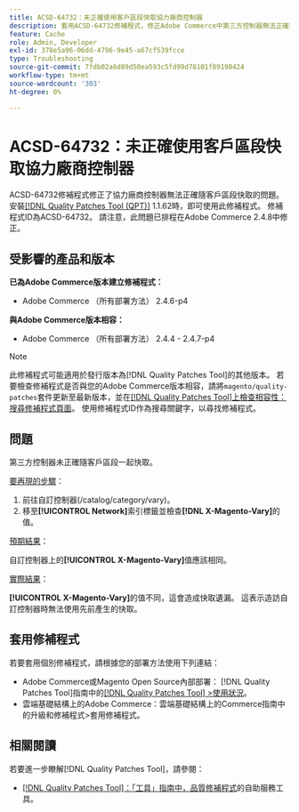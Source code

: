 ```yaml
---
title: ACSD-64732：未正確使用客戶區段快取協力廠商控制器
description: 套用ACSD-64732修補程式，修正Adobe Commerce中第三方控制器無法正確隨客戶區段快取的問題。
feature: Cache
role: Admin, Developer
exl-id: 378e5a96-06dd-4796-9e45-a67cf539fcce
type: Troubleshooting
source-git-commit: 7fdb02a6d89d50ea593c5fd99d78101f89198424
workflow-type: tm+mt
source-wordcount: '303'
ht-degree: 0%

---
```


# ACSD-64732：未正確使用客戶區段快取協力廠商控制器

ACSD-64732修補程式修正了協力廠商控制器無法正確隨客戶區段快取的問題。 安裝[[!DNL Quality Patches Tool (QPT)]](/help/tools/quality-patches-tool/quality-patches-tool-to-self-serve-quality-patches.md) 1.1.62時，即可使用此修補程式。 修補程式ID為ACSD-64732。 請注意，此問題已排程在Adobe Commerce 2.4.8中修正。

## 受影響的產品和版本

**已為Adobe Commerce版本建立修補程式：**

* Adobe Commerce （所有部署方法） 2.4.6-p4

**與Adobe Commerce版本相容：**

* Adobe Commerce （所有部署方法） 2.4.4 - 2.4.7-p4

>[!NOTE]
>
>此修補程式可能適用於發行版本為[!DNL Quality Patches Tool]的其他版本。 若要檢查修補程式是否與您的Adobe Commerce版本相容，請將`magento/quality-patches`套件更新至最新版本，並在[[!DNL Quality Patches Tool]上檢查相容性：搜尋修補程式頁面](https://experienceleague.adobe.com/tools/commerce-quality-patches/index.html?lang=zh-Hant)。 使用修補程式ID作為搜尋關鍵字，以尋找修補程式。

## 問題

第三方控制器未正確隨客戶區段一起快取。

<u>要再現的步驟</u>：

1. 前往自訂控制器(/catalog/category/vary)。
1. 移至&#x200B;**[!UICONTROL Network]**&#x200B;索引標籤並檢查&#x200B;**[!DNL X-Magento-Vary]**&#x200B;的值。

<u>預期結果</u>：

自訂控制器上的&#x200B;**[!UICONTROL X-Magento-Vary]**&#x200B;值應該相同。

<u>實際結果</u>：

**[!UICONTROL X-Magento-Vary]**&#x200B;的值不同，這會造成快取遺漏。 這表示造訪自訂控制器時無法使用先前產生的快取。

## 套用修補程式

若要套用個別修補程式，請根據您的部署方法使用下列連結：

* Adobe Commerce或Magento Open Source內部部署： [!DNL Quality Patches Tool]指南中的[[!DNL Quality Patches Tool] >使用狀況](/help/tools/quality-patches-tool/usage.md)。
* 雲端基礎結構上的Adobe Commerce：雲端基礎結構上的Commerce指南中的升級和修補程式>套用修補程式。

## 相關閱讀

若要進一步瞭解[!DNL Quality Patches Tool]，請參閱：

* [[!DNL Quality Patches Tool]：「工具」指南中，品質修補程式](/help/tools/quality-patches-tool/quality-patches-tool-to-self-serve-quality-patches.md)的自助服務工具。
